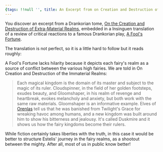 ```yaml
---
{tags: !!null '', title: An Excerpt from on Creation and Destruction of Extra Material Realms}
---
```


You discover an excerpt from a Drankorian tome, [On the Creation and Destruction of Extra-Material Realms](<../../../things/books/on-the-creation-and-destruction-of-extra-material-realms.md>), embedded in a Insinguen translation of a review of critical reactions to a famous Drankorian play, [A Fool's Fortune](<../../../things/books/a-fool-s-fortune.md>). 

The translation is not perfect, so it is a little hard to follow but it reads roughly:

A Fool's Fortune lacks hilarity because it depicts each fairy's realm as a source of conflict between the various high fairies. We are told in On Creation and Destruction of the Immaterial Realms:

> Each magical kingdom is the domain of its master and subject to the magic of its ruler. Cloudspinner, in the field of her golden footsteps, exudes beauty, and Gloomshaper, in his realm of revenge and heartbreak, evokes melancholy and anxiety, but both work with the same raw materials. Gloomshaper is an informative example. Elves of [Orenlas](<../../../gazetteer/istaros-watershed/orenlas/orenlas.md>) tell us that he was banished from Twilight's Grace for wreaking havoc among humans, and a new kingdom was built around him to show his bitterness and jealousy. It's called Duskmire and it shows us how the fairy kingdoms become their rulers.

While fiction certainly takes liberties with the truth, in this case it would be better to structure Estelis' journey in the fairy realms, as a shootout between the mighty. After all, most of us in public know better!

